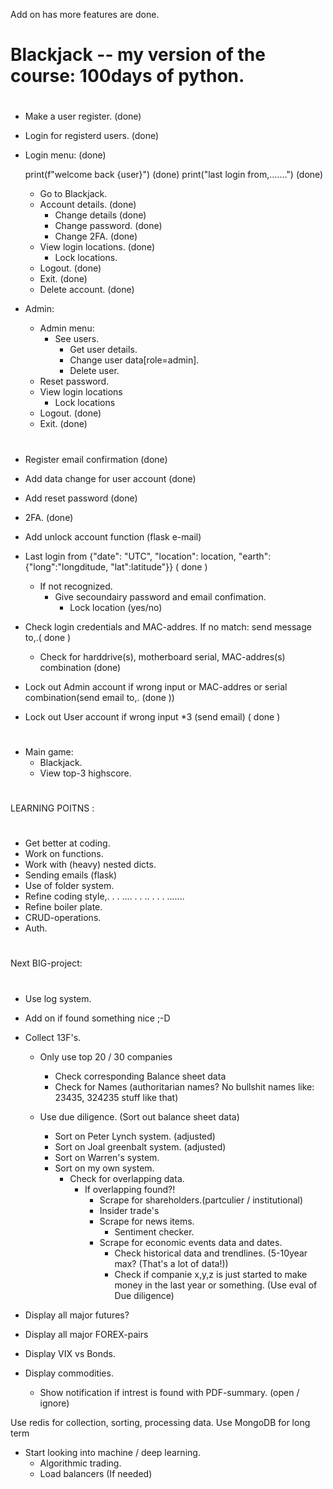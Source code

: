 Add on has more features are done.

#

# Blackjack -- my version of the course: 100days of python.

#

- Make a user register. (done)
- Login for registerd users. (done)
- Login menu: (done)

  print(f"welcome back {user}") (done)
  print("last login from,.......") (done)

  - Go to Blackjack.
  - Account details. (done)
    - Change details (done)
    - Change password. (done)
    - Change 2FA. (done)
  - View login locations. (done)
    - Lock locations.
  - Logout. (done)
  - Exit. (done)
  - Delete account. (done)

- Admin:

  - Admin menu:
    - See users.
      - Get user details.
      - Change user data[role=admin].
      - Delete user.
  - Reset password.
  - View login locations
    - Lock locations
  - Logout. (done)
  - Exit. (done)

#

- Register email confirmation (done)
- Add data change for user account (done)
- Add reset password (done)
- 2FA. (done)
- Add unlock account function (flask e-mail)
- Last login from {"date": "UTC", "location": location, "earth":{"long":"longditude, "lat":latitude"}} ( done )
  - If not recognized.
    - Give secoundairy password and email confimation.
      - Lock location (yes/no)
- Check login credentials and MAC-addres. If no match: send message to,.( done )

  - Check for harddrive(s), motherboard serial, MAC-addres(s) combination (done)

- Lock out Admin account if wrong input or MAC-addres or serial combination(send email to,. (done ))

- Lock out User account if wrong input \*3 (send email) ( done )

#

- Main game:
  - Blackjack.
  - View top-3 highscore.

#

LEARNING POITNS :

#

- Get better at coding.
- Work on functions.
- Work with (heavy) nested dicts.
- Sending emails (flask)
- Use of folder system.
- Refine coding style,. . . .... . . .. . . . .......
- Refine boiler plate.
- CRUD-operations.
- Auth.

#

Next BIG-project:

#

- Use log system.

- Add on if found something nice ;-D

- Collect 13F's.

  - Only use top 20 / 30 companies

    - Check corresponding Balance sheet data
    - Check for Names (authoritarian names? No bullshit names like: 23435, 324235 stuff like that)

  - Use due diligence. (Sort out balance sheet data)
    - Sort on Peter Lynch system. (adjusted)
    - Sort on Joal greenbalt system. (adjusted)
    - Sort on Warren's system.
    - Sort on my own system.
      - Check for overlapping data.
        - If overlapping found?!
          - Scrape for shareholders.(partculier / institutional)
          - Insider trade's
          - Scrape for news items.
            - Sentiment checker.
          - Scrape for economic events data and dates.
            - Check historical data and trendlines. (5-10year max? (That's a lot of data!))
            - Check if companie x,y,z is just started to make money in the last year or something. (Use eval of Due diligence)

- Display all major futures?
- Display all major FOREX-pairs
- Display VIX vs Bonds.
- Display commodities.

  - Show notification if intrest is found with PDF-summary. (open / ignore)

Use redis for collection, sorting, processing data.
Use MongoDB for long term

- Start looking into machine / deep learning.
  - Algorithmic trading.
  - Load balancers (If needed)
